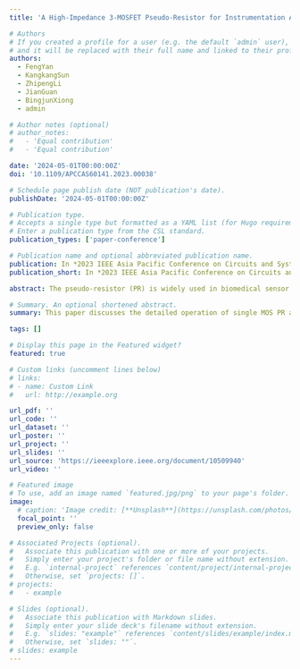 ```yaml
---
title: 'A High-Impedance 3-MOSFET Pseudo-Resistor for Instrumentation Amplifiers of Biomedical Sensors'

# Authors
# If you created a profile for a user (e.g. the default `admin` user), write the username (folder name) here
# and it will be replaced with their full name and linked to their profile.
authors:
  - FengYan
  - KangkangSun
  - ZhipengLi
  - JianGuan
  - BingjunXiong
  - admin

# Author notes (optional)
# author_notes:
#   - 'Equal contribution'
#   - 'Equal contribution'

date: '2024-05-01T00:00:00Z'
doi: '10.1109/APCCAS60141.2023.00038'

# Schedule page publish date (NOT publication's date).
publishDate: '2024-05-01T00:00:00Z'

# Publication type.
# Accepts a single type but formatted as a YAML list (for Hugo requirements).
# Enter a publication type from the CSL standard.
publication_types: ['paper-conference']

# Publication name and optional abbreviated publication name.
publication: In *2023 IEEE Asia Pacific Conference on Circuits and Systems (APCCAS)*, 2023, pp. 125-128.
publication_short: In *2023 IEEE Asia Pacific Conference on Circuits and Systems (APCCAS)*, 2023, pp. 125-128

abstract: The pseudo-resistor (PR) is widely used in biomedical sensor applications. It has a large resistance within an acceptable die area. This paper proposes an improved MOS PR structure with large resistance value, wide operating voltage range, and high linearity. By introducing an nMOS transistor in the traditional back-to-back 2-pMOS structure, the resistance value of the PR in this design is effectively increased, especially under the condition of low voltage difference. The proposed 3-MOS structure was selected after a comparison of different PR connection topologies. Its performance in terms of linearity of response, symmetrical dynamic range, frequency behavior and simplicity of implementation is considered. Simulation results based on a standard 0.18 μm CMOS process show that the proposed 3-MOS PR provides a resistance of about 430 GΩ in the voltage range of ± 1 V. In the case of low voltage difference, the 3-MOS PR is improved by about 170 GΩ compared with the traditional PR. Finally, an AC-coupled instrumentation amplifier for bio-electrical signal acquisition is designed and simulated using the proposed 3-MOS PR, and a low-frequency corner of 0.48 Hz is achieved. The output time-domain electrocardiogram (ECG) signal verifies the feasibility of the 3-MOS PR.

# Summary. An optional shortened abstract.
summary: This paper discusses the detailed operation of single MOS PR and symmetrical back-to-back PR, and proposes a 3-MOS PR with improved linearity.

tags: []

# Display this page in the Featured widget?
featured: true

# Custom links (uncomment lines below)
# links:
# - name: Custom Link
#   url: http://example.org

url_pdf: ''
url_code: ''
url_dataset: ''
url_poster: ''
url_project: ''
url_slides: ''
url_source: 'https://ieeexplore.ieee.org/document/10509940'
url_video: ''

# Featured image
# To use, add an image named `featured.jpg/png` to your page's folder.
image:
  # caption: 'Image credit: [**Unsplash**](https://unsplash.com/photos/pLCdAaMFLTE)'
  focal_point: ''
  preview_only: false

# Associated Projects (optional).
#   Associate this publication with one or more of your projects.
#   Simply enter your project's folder or file name without extension.
#   E.g. `internal-project` references `content/project/internal-project/index.md`.
#   Otherwise, set `projects: []`.
# projects:
#   - example

# Slides (optional).
#   Associate this publication with Markdown slides.
#   Simply enter your slide deck's filename without extension.
#   E.g. `slides: "example"` references `content/slides/example/index.md`.
#   Otherwise, set `slides: ""`.
# slides: example
---
```


<!-- {{% callout note %}}
Click the _Cite_ button above to demo the feature to enable visitors to import publication metadata into their reference management software.
{{% /callout %}}

{{% callout note %}}
Create your slides in Markdown - click the _Slides_ button to check out the example.
{{% /callout %}} -->

<!-- Add the publication's **full text** or **supplementary notes** here. You can use rich formatting such as including [code, math, and images](https://docs.hugoblox.com/content/writing-markdown-latex/). -->
